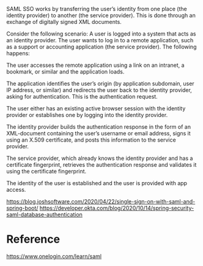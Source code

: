 SAML SSO works by transferring the user’s identity from one place (the identity provider) to another (the service provider). This is done through an exchange of digitally signed XML documents.

Consider the following scenario: A user is logged into a system that acts as an identity provider. The user wants to log in to a remote application, such as a support or accounting application (the service provider). The following happens:

The user accesses the remote application using a link on an intranet, a bookmark, or similar and the application loads.

The application identifies the user’s origin (by application subdomain, user IP address, or similar) and redirects the user back to the identity provider, asking for authentication. This is the authentication request.

The user either has an existing active browser session with the identity provider or establishes one by logging into the identity provider.

The identity provider builds the authentication response in the form of an XML-document containing the user’s username or email address, signs it using an X.509 certificate, and posts this information to the service provider.

The service provider, which already knows the identity provider and has a certificate fingerprint, retrieves the authentication response and validates it using the certificate fingerprint.

The identity of the user is established and the user is provided with app access.


https://blog.joshsoftware.com/2020/04/22/single-sign-on-with-saml-and-spring-boot/
https://developer.okta.com/blog/2020/10/14/spring-security-saml-database-authentication

# Reference 
https://www.onelogin.com/learn/saml 

